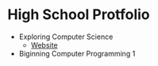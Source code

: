 # High School Protfolio
- Exploring Computer Science
  - [Website](https://saltynickel702.github.io/school/website%20ECS/)
- Biginning Computer Programming 1
